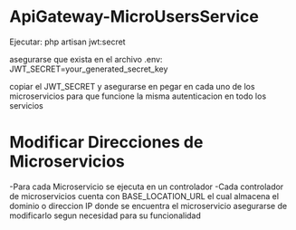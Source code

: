 # ApiGateway-MicroUsersService

Ejecutar: php artisan jwt:secret

asegurarse que exista en el archivo .env:
JWT_SECRET=your_generated_secret_key

copiar el JWT_SECRET y asegurarse en pegar en cada uno de los microservicios
para que funcione la misma autenticacion en todo los servicios


# Modificar Direcciones de Microservicios
-Para cada Microservicio se ejecuta en un controlador
-Cada controlador de microservicios cuenta con BASE_LOCATION_URL el cual almacena 
el dominio o direccion IP donde se encuentra el microservicio
asegurarse de modificarlo segun necesidad para su funcionalidad
